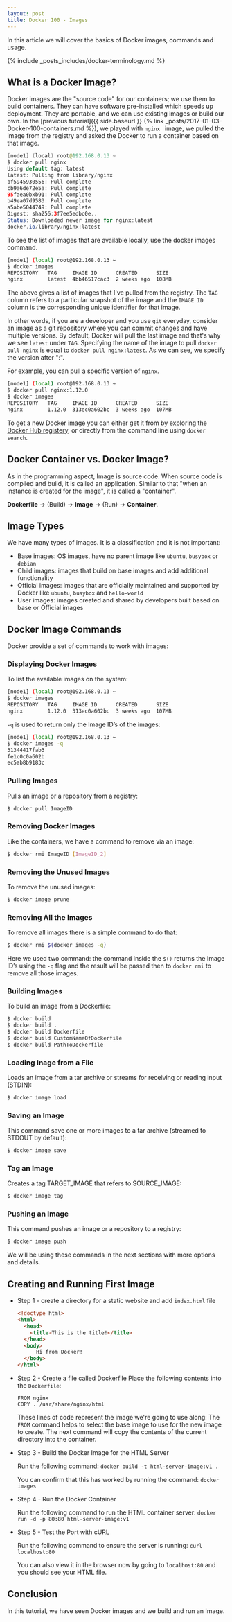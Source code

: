 ```yaml
---
layout: post
title: Docker 100 - Images
---
```


In this article we will cover the basics of Docker images, commands and usage.

{% include _posts_includes/docker-terminology.md %}

## What is a Docker Image?

Docker images are the "source code" for our containers; we use them to build containers. They can have software pre-installed which speeds up deployment. They are portable, and we can use existing images or build our own. In the [previous tutorial]({{ side.baseurl }} {% link _posts/2017-01-03-Docker-100-containers.md %}), we played with `nginx ` image, we pulled the image from the registry and asked the Docker to run a container based on that image. 

```java
[node1] (local) root@192.168.0.13 ~
$ docker pull nginx
Using default tag: latest
latest: Pulling from library/nginx
bf5945930556: Pull complete 
cb9a6de72e5a: Pull complete 
95faea0bxb91: Pull complete 
b49ea07d9583: Pull complete 
a5abe5044749: Pull complete 
Digest: sha256:3f7ee5edbc0e..
Status: Downloaded newer image for nginx:latest
docker.io/library/nginx:latest
```

To see the list of images that are available locally, use the docker images command.

```sh
[node1] (local) root@192.168.0.13 ~
$ docker images
REPOSITORY   TAG     IMAGE ID      CREATED      SIZE
nginx        latest  4bb46517cac3  2 weeks ago  108MB
```

The above gives a list of images that I've pulled from the registry. The `TAG` column refers to a particular snapshot of the image and the `IMAGE ID` column is the corresponding unique identifier for that image.

In other words, if you are a developer and you use `git` everyday, consider an image as a git repository where you can commit changes and have multiple versions. By default, Docker will pull the last image and that's why we see `latest` under `TAG`. Specifying the name of the image to pull `docker pull nginx` is equal to `docker pull nginx:latest`. As we can see, we specify the version after ":". 

For example, you can pull a specific version of `nginx`. 

```sh
[node1] (local) root@192.168.0.13 ~
$ docker pull nginx:1.12.0
$ docker images
REPOSITORY   TAG     IMAGE ID      CREATED      SIZE
nginx        1.12.0  313ec0a602bc  3 weeks ago  107MB
```

To get a new Docker image you can either get it from by exploring the [Docker Hub registery](https://hub.docker.com/explore/), or directly from the command line using `docker search`.

## Docker Container vs. Docker Image?

As in the programming aspect, Image is source code. When source code is compiled and build, it is called an application. Similar to that "when an instance is created for the image", it is called a "container".

**Dockerfile** → (Build) → **Image** → (Run) → **Container**.

## Image Types

We have many types of images. It is a classification and it is not important:

- Base images: OS images, have no parent image like `ubuntu`, `busybox` or `debian`
- Child images: images that build on base images and add additional functionality
- Official images: images that are officially maintained and supported by Docker like `ubuntu`, `busybox` and `hello-world`
- User images: images created and shared by developers built based on base or Official images

## Docker Image Commands

Docker provide a set of commands to work with images:

### Displaying Docker Images

To list the available images on the system:

```sh
[node1] (local) root@192.168.0.13 ~
$ docker images
REPOSITORY   TAG     IMAGE ID      CREATED      SIZE
nginx        1.12.0  313ec0a602bc  3 weeks ago  107MB
```

`-q`  is used to return only the Image ID’s of the images:

```sh
[node1] (local) root@192.168.0.13 ~
$ docker images -q 
31344417fab3
fe1c0c0a602b
ec5ab8b9183c
```

### Pulling Images

Pulls an image or a repository from a registry:

```sh
$ docker pull ImageID
```

### Removing Docker Images

Like the containers, we have a command to remove via an image:

```sh
$ docker rmi ImageID [ImageID_2]
```

### Removing the Unused Images

To remove the unused images:

```sh
$ docker image prune
```

### Removing All the Images 

To remove all images there is a simple command to do that:

```sh
$ docker rmi $(docker images -q)
```

Here we used two command: the command inside the `$()` returns the Image ID’s using the  `-q` flag and the result will be passed then to `docker rmi` to remove all those images.

### Building Images

To build an image from a Dockerfile:

```sh
$ docker build
$ docker build .
$ docker build Dockerfile
$ docker build CustomNameOfDockerfile
$ docker build PathToDockerfile
```

### Loading Inage from a File

Loads an image from a tar archive or streams for receiving or reading input (STDIN):

```sh
$ docker image load
```

### Saving an Image

This command save one or more images to a tar archive (streamed to STDOUT by default):

```sh
$ docker image save
```

### Tag an Image

Creates a tag TARGET_IMAGE that refers to SOURCE_IMAGE:

```sh
$ docker image tag
```

### Pushing an Image

This command pushes an image or a repository to a registry:

```sh
$ docker image push
```

We will be using these commands in the next sections with more options and details.

## Creating and Running First Image

- Step 1 - create a directory for a static website and add `index.html` file
  ```html
  <!doctype html>
  <html>
    <head>
      <title>This is the title!</title>
    </head>
    <body>
        Hi from Docker!
    </body>
  </html>
  ```

- Step 2 - Create a file called Dockerfile
  Place the following contents into the `Dockerfile`:
  
  ```docke
  FROM nginx
  COPY . /usr/share/nginx/html
  ```
  These lines of code represent the image we're going to use along: The `FROM` command helps to select the base image to use for the new image to create. The next command will copy the contents of the current directory into the container.
  
- Step 3 - Build the Docker Image for the HTML Server

  Run the following command: `docker build -t html-server-image:v1 .`

  You can confirm that this has worked by running the command: `docker images`

- Step 4 - Run the Docker Container

  Run the following command to run the HTML container server: `docker run -d -p 80:80 html-server-image:v1`

- Step 5 - Test the Port with cURL

  Run the following command to ensure the server is running: `curl localhost:80`

  You can also view it in the browser now by going to `localhost:80` and you should see your HTML file.

## Conclusion

In this tutorial, we have seen Docker images and we build and run an Image.